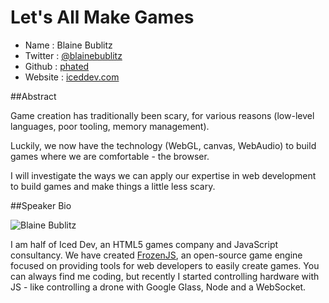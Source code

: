 # Let's All Make Games

* Name      : Blaine Bublitz
* Twitter   : [@blainebublitz][]
* Github    : [phated][]
* Website   : [iceddev.com][]

##Abstract

Game creation has traditionally been scary, for various reasons (low-level languages, poor tooling, memory management).

Luckily, we now have the technology (WebGL, canvas, WebAudio) to build games where we are comfortable - the browser.

I will investigate the ways we can apply our expertise in web development to build games and make things a little less scary.

##Speaker Bio

![Blaine Bublitz](https://secure.gravatar.com/avatar/ac1c67fd906c9fecd823ce302283b4c1?s=300)

I am half of Iced Dev, an HTML5 games company and JavaScript consultancy. We have created [FrozenJS](http://frozenjs.com), an open-source game engine focused on providing tools for web developers to easily create games.  You can always find me coding, but recently I started
controlling hardware with JS - like controlling a drone with Google Glass, Node and a WebSocket.

[@blainebublitz]:https://twitter.com/BlaineBublitz
[phated]:https://github.com/phated
[iceddev.com]:http://www.iceddev.com/

